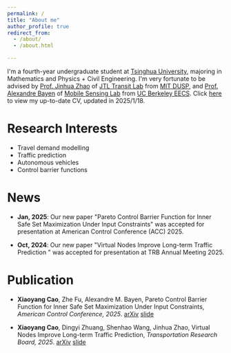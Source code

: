 ```yaml
---
permalink: /
title: "About me"
author_profile: true
redirect_from: 
  - /about/
  - /about.html

---
```


I'm a fourth-year undergraduate student at [Tsinghua University](https://www.tsinghua.edu.cn/en/), majoring in Mathematics and Physics + Civil Engineering. I'm very fortunate to be advised by [Prof. Jinhua Zhao](https://mobility.mit.edu/people/jinhua-zhao) of [JTL Transit Lab](https://mobility.mit.edu/) from [MIT DUSP](https://dusp.mit.edu/), and [Prof. Alexandre Bayen](https://bayen.berkeley.edu/alex-bayen) of [Mobile Sensing Lab](https://bayen.berkeley.edu/home) from [UC Berkeley EECS](https://eecs.berkeley.edu/). Click [here](../files/CV_Xiaoyang_Cao.pdf) to view my up-to-date CV, updated in 2025/1/18.

# Research Interests

- Travel demand modelling
- Traffic prediction
- Autonomous vehicles
- Control barrier functions

News
======

- **Jan, 2025**: Our new paper "Pareto Control Barrier Function for Inner Safe Set Maximization Under Input Constraints" was accepted for presentation at American Control Conference (ACC) 2025.

- **Oct, 2024**: Our new paper "Virtual Nodes Improve Long-term Traffic Prediction " was accepted for presentation at TRB Annual Meeting 2025.

# Publication

- **Xiaoyang Cao**, Zhe Fu, Alexandre M. Bayen, Pareto Control Barrier Function for Inner Safe Set Maximization Under Input Constraints, *American Control Conference, 2025*. [arXiv](https://arxiv.org/abs/2410.04260) [slide](../files/slides/slide_PCBF.pdf)

- **Xiaoyang Cao**, Dingyi Zhuang, Shenhao Wang, Jinhua Zhao, Virtual Nodes Improve Long-term Traffic Prediction, *Transportation Research Board, 2025*. [arXiv](https://arxiv.org/abs/2501.10048) [slide](../files/slides/slide_Virtual_Nodes.pdf)
